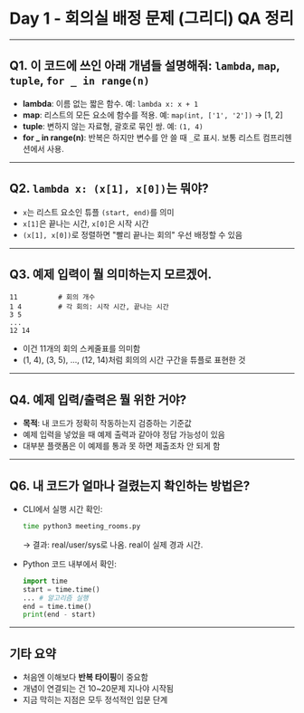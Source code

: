 # Day 1 - 회의실 배정 문제 (그리디) QA 정리

---

## Q1. 이 코드에 쓰인 아래 개념들 설명해줘: `lambda`, `map`, `tuple`, `for _ in range(n)`

- **lambda**: 이름 없는 짧은 함수. 예: `lambda x: x + 1`
- **map**: 리스트의 모든 요소에 함수를 적용. 예: `map(int, ['1', '2'])` → [1, 2]
- **tuple**: 변하지 않는 자료형, 괄호로 묶인 쌍. 예: `(1, 4)`
- **for \_ in range(n)**: 반복은 하지만 변수를 안 쓸 때 `_`로 표시. 보통 리스트 컴프리헨션에서 사용.

---

## Q2. `lambda x: (x[1], x[0])`는 뭐야?

- `x`는 리스트 요소인 튜플 `(start, end)`를 의미
- `x[1]`은 끝나는 시간, `x[0]`은 시작 시간
- `(x[1], x[0])`로 정렬하면 "빨리 끝나는 회의" 우선 배정할 수 있음

---

## Q3. 예제 입력이 뭘 의미하는지 모르겠어.

```
11          # 회의 개수
1 4         # 각 회의: 시작 시간, 끝나는 시간
3 5
...
12 14
```

- 이건 11개의 회의 스케줄표를 의미함
- (1, 4), (3, 5), ..., (12, 14)처럼 회의의 시간 구간을 튜플로 표현한 것

---

## Q4. 예제 입력/출력은 뭘 위한 거야?

- **목적**: 내 코드가 정확히 작동하는지 검증하는 기준값
- 예제 입력을 넣었을 때 예제 출력과 같아야 정답 가능성이 있음
- 대부분 플랫폼은 이 예제를 통과 못 하면 제출조차 안 되게 함

---

## Q6. 내 코드가 얼마나 걸렸는지 확인하는 방법은?

- CLI에서 실행 시간 확인:

  ```bash
  time python3 meeting_rooms.py
  ```

  → 결과: real/user/sys로 나옴. real이 실제 경과 시간.

- Python 코드 내부에서 확인:

  ```python
  import time
  start = time.time()
  ... # 알고리즘 실행
  end = time.time()
  print(end - start)
  ```

---

## 기타 요약

- 처음엔 이해보다 **반복 타이핑**이 중요함
- 개념이 연결되는 건 10\~20문제 지나야 시작됨
- 지금 막히는 지점은 모두 정석적인 입문 단계

